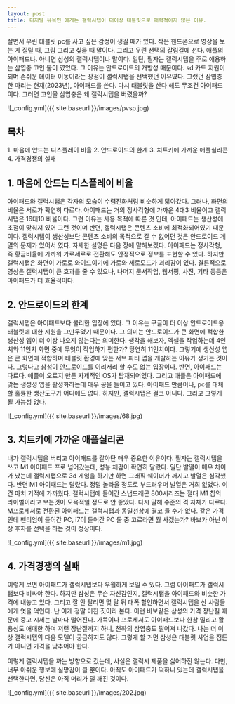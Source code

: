 ```yaml
---
layout: post
title: 디지털 유목민 에게는 갤럭시탭이 더이상 태블릿으로 매력적이지 않은 이유.
---
```


살면서 우린 태블릿 pc를 사고 싶은 감정이 생길 때가 있다. 작은 핸드폰으로 영상을 보는 게 질릴 때, 그림 그리고 싶을 때 말이다.
그리고 우린 선택의 갈림길에 선다. 애플의 아이패드냐. 아니면 삼성의 갤럭시탭이냐 말이다.
일단, 필자는 갤럭시탭을 주로 애용하는 삼엽충 고인 물이 였었다.
그 이유는 안드로이드의 개방성 때문이다. sd 카드 지원이 되며 손쉬운 데이터 이동이라는 장점이 갤럭시탭을 선택했던 이유였다.
그랬던 삼엽충 한 마리는 현재(2023년), 아이패드를 쓴다. 
다시 태블릿을 산다 해도 무조건 아이패드이다.
그러면 고인물 삼엽충은 왜 갤럭시탭을 버렸을까?

![_config.yml]({{ site.baseurl }}/images/pvsp.jpg)

<h2>목차</h2>
1. 마음에 안드는 디스플레이 비율
2. 안드로이드의 한계
3. 치트키에 가까운 애플실리콘
4. 가격경쟁의 실패

<h2>1. 마음에 안드는 디스플레이 비율</h2>

아이패드와 갤럭시탭은 각자의 모습이 수렴진화처럼 비슷하게 닮아갔다.
그러나, 화면의 비율은 서로가 확연히 다르다.
아이패드는 거의 정사각형에 가까운 4대3 비율이고 갤럭시탭은 16대10 비율이다.
그런 이유는 사용 목적에 따른 것 인데, 아이패드는 생산성에 초점이 맞춰져 있어 그런 것이며 반면, 갤럭시탭은 콘텐츠 소비에 최적화되어있기 때문이다.
갤럭시탭이 생산성보단 콘텐츠 소비의 목적으로 갈 수 없어던 것은 안드로이드 계열의 문제가 있어서 였다. 
자세한 설명은 다음 장에 말해보겠다.
아이패드는 정사각형, 즉 황금비율에 가까워 가로세로로 전환해도 안정적으로 정보를 표현할 수 있다.
하지만 갤럭시탭은 화면이 가로로 와이드이기에 가로와 세로모드가 괴리감이 있다.
결론적으로 영상은 갤럭시탭이 큰 효과를 줄 수 있으나, 나머지 문서작업, 웹서핑, 사진, 기타 등등은 아이패드가 더 효율적이다. 


<h2>2. 안드로이드의 한계</h2>

갤럭시탭은 아이패드보다 불리한 입장에 있다.
그 이유는 구글이 더 이상 안드로이드용 태블릿에 대한 지원을 그만두었기 때문이다.
그 의미는 안드로이드가 큰 화면에 적합한 생산성 앱이 더 이상 나오지 않는다는 의미한다.
생각을 해보자, 엑셀을 작업하는데 4인치와 11인치 화면 중에 무엇이 작업하기 편한가?
당연히 11인치이다. 그렇기에 생산성 앱은 큰 화면에 적합하며 태블릿 환경에 맞는 서브 파티 앱을 개발하는 이유가 생기는 것이다.
그렇다고 삼성이 안드로이드를 이리저리 할 수도 없는 입장이다.
반면, 아이패드는 다르다. 애플이 오로지 만든 자제적인 OS가 탑재되어있다.
그리고 애플은 아이패드에 맞는 생성성 앱을 활성화하는데 매우 공을 들이고 있다.
아이패드 만큼이나, pc를 대체할 훌륭한 생산도구가 어디에도 없다.
하지만, 갤럭시탭은 결코 아니다. 그리고 그렇게 될 가능성 없다.

![_config.yml]({{ site.baseurl }}/images/68.jpg)



<h2>3. 치트키에 가까운 애플실리콘</h2>

내가 갤럭시탭을 버리고 아이패드를 갈아탄 매우 중요한 이유이다.
필자는 갤럭시탭을 쓰고 M1 아이패드 프로 넘어갔는데, 성능 체감이 확연히 달랐다.
일단 발열이 매우 차이가 났는데 갤럭시탭으로 3d 게임을 하기만 하면 그래픽 쉐이더가 깨지고 발열은 심각했다.
반면 M1 아이패드는 달랐다. 정말 놀라울 정도로 부드러우며 발열은 거희 없었다. 이건 마치 기적에 가까웠다.
갤럭시탭에 들어간 스냅드래곤 800시리즈는 절대 M1 칩의 라이벌이라고 보는것이 모욕적일 정도로 안 좋았다.
다시 말해 수준의 격 자체가 다르다. M프로세서로 전환된 아이패드는 갤럭시탭과 동일선상에 결코 둘 수가 없다.
같은 가격인데 펜티엄이 들어간 PC, i7이 들어간 PC 둘 중 고르라면 뭘 사겠는가?
바보가 아닌 이상 후자를 선택을 하는 것이 정상이다.

![_config.yml]({{ site.baseurl }}/images/m1.jpg)


<h2>4. 가격경쟁의 실패</h2>

이렇게 보면 아이패드가 갤럭시탭보다 우월하게 보일 수 있다.
그럼 아이패드가 갤럭시탭보다 비싸야 한다.
하지만 삼성은 무슨 자신감인지, 갤럭시탭을 아이패드와 비슷한 가격에 내놓고 있다.
그리고 잘 안 팔리면 몇 달 뒤 대폭 할인하면서 갤럭시탭을 산 사람들에게 엿을 먹인다.
난 이게 정말 미친 짓이라 본다. 이런 바보같은 삼성의 가격 장난질 때문에 중고 시세는 날마다 떨어진다.
가뜩이나 프로세서도 아이패드보다 한참 밀리고 활용성도 애매한 하며 저런 장난질까지 하니, 천하의 삼엽충도 떨어져 나갔다.
나는 더 이상 갤럭시탭의 다음 모델이 궁금하지도 않다.
그렇게 할 거면 삼성은 태블릿 사업을 접든가 아니면 가격을 낮추어야 한다. 


이렇게 갤럭시탭을 까는 방향으로 갔는데, 사실은 갤럭시 제품을 싫어하진 않는다.
다만, 너무 아쉬운 행보에 실망감이 클 뿐이다.
아직도 아이패드가 떡하니 있는데 갤럭시탭을 선택한다면, 당신은 아직 머리가 덜 깨진 것이다.

![_config.yml]({{ site.baseurl }}/images/202.jpg)